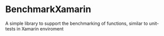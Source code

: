 # BenchmarkXamarin
A simple library to support the benchmarking of functions, similar to unit-tests in Xamarin enviroment
